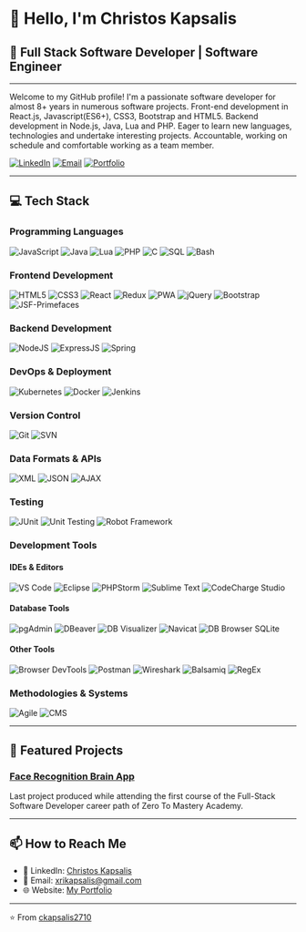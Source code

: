👋 Hello, I'm Christos Kapsalis
==================================

## 🚀 Full Stack Software Developer | Software Engineer
-----------------------------

Welcome to my GitHub profile! I'm a passionate software developer for almost 8+ years in numerous software projects. Front-end development in React.js, Javascript(ES6+), CSS3, Bootstrap and HTML5. Backend development in Node.js, Java, Lua and PHP. Eager to learn new languages, technologies and undertake interesting projects. Accountable, working on schedule and comfortable working as a team member.

[![LinkedIn](https://img.shields.io/badge/LinkedIn-0077B5?style=for-the-badge&logo=linkedin&logoColor=white)](https://linkedin.com/in/christos-kapsalis-lin/)
[![Email](https://img.shields.io/badge/Email-D14836?style=for-the-badge&logo=gmail&logoColor=white)](mailto:xrikapsalis@gmail.com)
[![Portfolio](https://img.shields.io/badge/Portfolio-000000?style=for-the-badge&logo=About.me&logoColor=white)](https://ckapsalis2710.github.io/portfolio/)

---

## 💻 Tech Stack

### Programming Languages
![JavaScript](https://img.shields.io/badge/JavaScript-F7DF1E?style=for-the-badge&logo=javascript&logoColor=black)
![Java](https://img.shields.io/badge/Java-ED8B00?style=for-the-badge&logo=openjdk&logoColor=white)
![Lua](https://img.shields.io/badge/Lua-2C2D72?style=for-the-badge&logo=lua&logoColor=white)
![PHP](https://img.shields.io/badge/PHP-777BB4?style=for-the-badge&logo=php&logoColor=white)
![C](https://img.shields.io/badge/C-00599C?style=for-the-badge&logo=c&logoColor=white)
![SQL](https://img.shields.io/badge/SQL-4479A1?style=for-the-badge&logo=postgresql&logoColor=white)
![Bash](https://img.shields.io/badge/Bash-4EAA25?style=for-the-badge&logo=gnu-bash&logoColor=white)

### Frontend Development
![HTML5](https://img.shields.io/badge/HTML5-E34F26?style=for-the-badge&logo=html5&logoColor=white)
![CSS3](https://img.shields.io/badge/CSS3-1572B6?style=for-the-badge&logo=css3&logoColor=white)
![React](https://img.shields.io/badge/React-20232A?style=for-the-badge&logo=react&logoColor=61DAFB)
![Redux](https://img.shields.io/badge/Redux-764ABC?style=for-the-badge&logo=redux&logoColor=white)
![PWA](https://img.shields.io/badge/PWA-5A0FC8?style=for-the-badge&logo=pwa&logoColor=white)
![jQuery](https://img.shields.io/badge/jQuery-0769AD?style=for-the-badge&logo=jquery&logoColor=white)
![Bootstrap](https://img.shields.io/badge/Bootstrap-7952B3?style=for-the-badge&logo=bootstrap&logoColor=white)
![JSF-Primefaces](https://img.shields.io/badge/JSF--Primefaces-007396?style=for-the-badge&logo=java&logoColor=white)

### Backend Development
![NodeJS](https://img.shields.io/badge/Node.js-339933?style=for-the-badge&logo=nodedotjs&logoColor=white)
![ExpressJS](https://img.shields.io/badge/Express.js-000000?style=for-the-badge&logo=express&logoColor=white)
![Spring](https://img.shields.io/badge/Spring-6DB33F?style=for-the-badge&logo=spring&logoColor=white)

### DevOps & Deployment
![Kubernetes](https://img.shields.io/badge/Kubernetes-326CE5?style=for-the-badge&logo=kubernetes&logoColor=white)
![Docker](https://img.shields.io/badge/Docker-2496ED?style=for-the-badge&logo=docker&logoColor=white)
![Jenkins](https://img.shields.io/badge/Jenkins-D24939?style=for-the-badge&logo=jenkins&logoColor=white)

### Version Control
![Git](https://img.shields.io/badge/Git-F05032?style=for-the-badge&logo=git&logoColor=white)
![SVN](https://img.shields.io/badge/SVN-809CC9?style=for-the-badge&logo=subversion&logoColor=white)

### Data Formats & APIs
![XML](https://img.shields.io/badge/XML-0C54C2?style=for-the-badge&logo=xml&logoColor=white)
![JSON](https://img.shields.io/badge/JSON-000000?style=for-the-badge&logo=json&logoColor=white)
![AJAX](https://img.shields.io/badge/AJAX-0769AD?style=for-the-badge&logo=javascript&logoColor=white)

### Testing
![JUnit](https://img.shields.io/badge/JUnit-25A162?style=for-the-badge&logo=junit5&logoColor=white)
![Unit Testing](https://img.shields.io/badge/Unit_Testing-3776AB?style=for-the-badge&logo=checkmarx&logoColor=white)
![Robot Framework](https://img.shields.io/badge/Robot_Framework-00B0D8?style=for-the-badge&logo=robot-framework&logoColor=white)

### Development Tools

#### IDEs & Editors
![VS Code](https://img.shields.io/badge/VS_Code-007ACC?style=for-the-badge&logo=visual-studio-code&logoColor=white)
![Eclipse](https://img.shields.io/badge/Eclipse-2C2255?style=for-the-badge&logo=eclipse&logoColor=white)
![PHPStorm](https://img.shields.io/badge/PHPStorm-000000?style=for-the-badge&logo=phpstorm&logoColor=white)
![Sublime Text](https://img.shields.io/badge/Sublime_Text-FF9800?style=for-the-badge&logo=sublime-text&logoColor=white)
![CodeCharge Studio](https://img.shields.io/badge/CodeCharge_Studio-512BD4?style=for-the-badge&logo=code&logoColor=white)

#### Database Tools
![pgAdmin](https://img.shields.io/badge/pgAdmin-336791?style=for-the-badge&logo=postgresql&logoColor=white)
![DBeaver](https://img.shields.io/badge/DBeaver-4D4D4D?style=for-the-badge&logo=dbeaver&logoColor=white)
![DB Visualizer](https://img.shields.io/badge/DB_Visualizer-FF6600?style=for-the-badge&logo=databricks&logoColor=white)
![Navicat](https://img.shields.io/badge/Navicat-FF9900?style=for-the-badge&logo=navicat&logoColor=white)
![DB Browser SQLite](https://img.shields.io/badge/DB_Browser_SQLite-003B57?style=for-the-badge&logo=sqlite&logoColor=white)

#### Other Tools
![Browser DevTools](https://img.shields.io/badge/Browser_DevTools-4285F4?style=for-the-badge&logo=googlechrome&logoColor=white)
![Postman](https://img.shields.io/badge/Postman-FF6C37?style=for-the-badge&logo=postman&logoColor=white)
![Wireshark](https://img.shields.io/badge/Wireshark-1679A7?style=for-the-badge&logo=wireshark&logoColor=white)
![Balsamiq](https://img.shields.io/badge/Balsamiq-CC0000?style=for-the-badge&logo=balsamiq&logoColor=white)
![RegEx](https://img.shields.io/badge/Regular_Expressions-2F6690?style=for-the-badge&logo=regex&logoColor=white)

### Methodologies & Systems
![Agile](https://img.shields.io/badge/Agile-2496ED?style=for-the-badge&logo=agile&logoColor=white)
![CMS](https://img.shields.io/badge/CMS-8BC34A?style=for-the-badge&logo=wordpress&logoColor=white)

---

## 🌟 Featured Projects

### [Face Recognition Brain App](http://face-recognition-brain-lldi.onrender.com/)

Last project produced while attending the first course of the Full-Stack Software Developer career path of Zero To Mastery Academy. 

---

## 📫 How to Reach Me

- 💼 LinkedIn: [Christos Kapsalis](https://linkedin.com/in/christos-kapsalis-lin/)
- 📧 Email: xrikapsalis@gmail.com
- 🌐 Website: [My Portfolio](https://ckapsalis2710.github.io/portfolio/)

---

⭐️ From [ckapsalis2710](https://github.com/ckapsalis2710)
